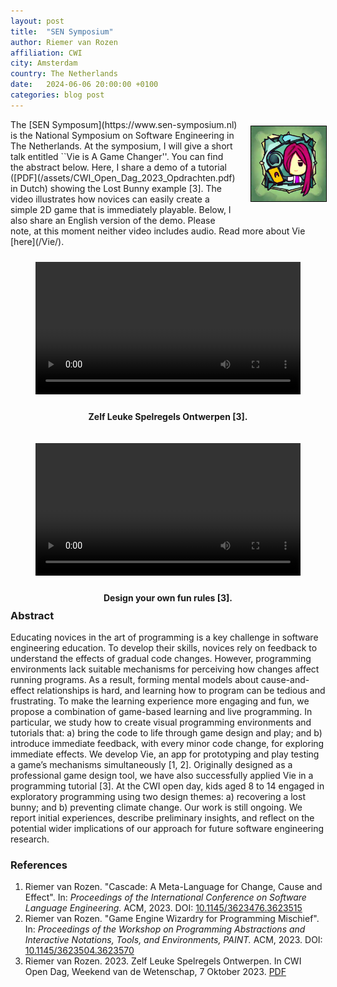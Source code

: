```yaml
---
layout: post
title:  "SEN Symposium"
author: Riemer van Rozen
affiliation: CWI
city: Amsterdam
country: The Netherlands
date:   2024-06-06 20:00:00 +0100
categories: blog post
---
```

<div style="padding-left: 20px; padding-bottom: 20px; padding-top: 10px; float: right; width: 120px;">
<img src="/assets/Vie.jpg" style="width: 120px; border: 1px solid black;">
</div>
The [SEN Symposum](https://www.sen-symposium.nl) is the
National Symposium on Software Engineering in The Netherlands.
At the symposium, I will give a short talk entitled ``Vie is A Game Changer''.
You can find the abstract below.
Here, I share a demo of a tutorial ([PDF](/assets/CWI_Open_Dag_2023_Opdrachten.pdf) in Dutch) showing the Lost Bunny example [3].
The video illustrates how novices can easily create a simple 2D game that is immediately playable. Below, I also share an English version of the demo. 
Please note, at this moment neither video includes audio. 
Read more about Vie [here](/Vie/).

<div style="padding-left: 10px; padding-bottom: 10px; padding-top: 10px; float: right; width: 100%; text-align: center; font-weight: bold;">
<figure class="video_container">
  <video controls="true" allowfullscreen="true" width="100%">
    <source src="/assets/Vie_demo_NL_subtitles.mp4">
  </video>
</figure>
<div style="padding-top: 10px">
  Zelf Leuke Spelregels Ontwerpen [3]. 
</div>
</div>

<div style="padding-left: 10px; padding-bottom: 10px; padding-top: 10px; float: right; width: 100%; text-align: center; font-weight: bold;">
<figure class="video_container">
  <video controls="true" allowfullscreen="true" width="100%">
    <source src="/assets/Vie_demo_EN_subtitles.mp4">
  </video>
</figure>
<div style="padding-top: 10px">
  Design your own fun rules [3].
</div>
</div>


### Abstract
Educating novices in the art of programming is a key challenge in software engineering education. To develop their skills, novices rely on feedback to understand the effects of gradual code changes. However, programming environments lack suitable mechanisms for perceiving how changes affect running programs. As a result, forming mental models about cause-and-effect relationships is hard, and learning how to program can be tedious and frustrating.
To make the learning experience more engaging and fun, we propose a combination of game-based learning and live programming. In particular, we study how to create visual programming environments and tutorials that: a) bring the code to life through game design and play; and b) introduce immediate feedback, with every minor code change, for exploring immediate effects.
We develop Vie, an app for prototyping and play testing a game’s mechanisms simultaneously [1, 2]. Originally designed as a professional game design tool, we have also successfully applied Vie in a programming tutorial [3]. At the CWI open day, kids aged 8 to 14 engaged in exploratory programming using two design themes: a) recovering a lost bunny; and b) preventing climate change.
Our work is still ongoing. We report initial experiences, describe preliminary insights, and reflect on the potential wider implications of our approach for future software engineering research.

### References
1. Riemer van Rozen. "Cascade: A Meta-Language for Change, Cause and Effect". In: *Proceedings of the International Conference on Software Language Engineering.* ACM, 2023. DOI: [10.1145/3623476.3623515](https://doi.org/10.1145/3623476.3623515)
2. Riemer van Rozen. "Game Engine Wizardry for Programming Mischief". In: *Proceedings of the Workshop on Programming Abstractions and Interactive Notations, Tools, and Environments, PAINT.* ACM, 2023. DOI: [10.1145/3623504.3623570](https://doi.org/10.1145/3623504.3623570)
3. Riemer van Rozen. 2023. Zelf Leuke Spelregels Ontwerpen. In CWI Open Dag,
Weekend van de Wetenschap, 7 Oktober 2023. [PDF](/assets/CWI_Open_Dag_2023_Opdrachten.pdf)

